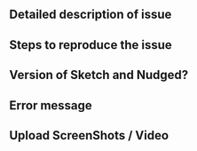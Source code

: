 ## Detailed description of issue

## Steps to reproduce the issue

## Version of Sketch and Nudged?

## Error message

## Upload ScreenShots / Video
